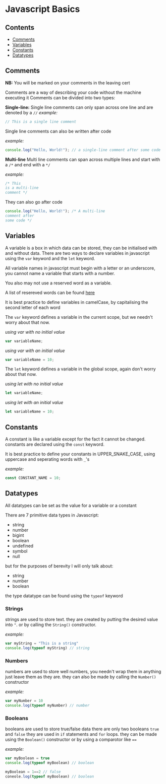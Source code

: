 # Javascript Basics
## Contents
 * [Comments](./#comments)
 * [Variables](./#variables)
 * [Constants](./#constants)
 * [Datatypes](./#datatypes)

## Comments
**NB:** You will be marked on your comments in the leaving cert


Comments are a way of describing your code without the machine executing it
Comments can be divided into two types:

**Single-line:**
Single line comments can only span across one line and are denoted by a `//`
*example:*
```js
// This is a single line comment
```

Single line comments can also be written after code


*example:*
```js
console.log("Hello, World!"); // a single-line comment after some code
```
**Multi-line**
Multi line comments can span across multiple lines and start with a `/*` and end with a `*/`


*example:*
```js
/* This 
is a multi-line
comment */
```
They can also go after code

```js
console.log("Hello, World!"); /* A multi-line
comment after
some code */
```

## Variables
A variable is a box in which data can be stored, they can be initialised with and without data.
There are two ways to declare variables in javascript
using the `var` keyword and the `let` keyword.

All variable names in javascript must begin with a letter or an underscore,
you cannot name a variable that starts with a number.

You also may not use a reserved word as a variable.

A list of resereved words can be found [here](https://www.w3schools.com/js/js_reserved.asp)

It is best practice to define variables in camelCase, by capitalising the second letter of each word

The `var` keyword defines a variable in the current scope, but we needn't worry about that now.

*using var with no initial value*
```js
var variableName;
```

*using var with an initial value*
```js
var variableName = 10;
```
The `let` keyword defines a variable in the global scope, again don't worry about that now.

*using let with no initial value*
```js
let variableName;
```

*using let with an initial value*
```js
let variableName = 10;
```

## Constants
A constant is like a variable except for the fact it cannot be changed.
constants are declared using the `const` keyword.

It is best practice to define your constants in UPPER_SNAKE_CASE, 
using uppercase and seperating words with `_`'s

*example:*
```js
const CONSTANT_NAME = 10;
```

## Datatypes
All datatypes can be set as the value for a variable or a constant

There are 7 primitive data types in Javascript:

 * string
 * number
 * bigint
 * boolean
 * undefined
 * symbol
 * null

but for the purposes of berevity I will only talk about:

 * string
 * number
 * boolean

the type datatype can be found using the `typeof` keyword

### Strings
strings are used to store text.
they are created by putting the desired value into `"`.
or by calling the `String()` constructor.

*example:*
```js
var myString = "This is a string"
console.log(typeof myString) // string
```

### Numbers
numbers are used to store well numbers,
you needn't wrap them in anything just leave them as they are.
they can also be made by calling the `Number()` constructor

*example:*
```js
var myNumber = 10
console.log(typeof myNumber) // number
```

### Booleans
booleans are used to store true/false data
there are only two booleans `true` and `false`
they are used in `if` statements and `for` loops.
they can be made using the `Boolean()` constructor
or by using a comparotor like `==`

*example:*
```js
var myBoolean = true
console.log(typeof myBoolean) // boolean

myBoolean = 1==2 // false
coneole.log(typeof myBoolean) // boolean
```




